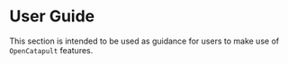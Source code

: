 # User Guide

This section is intended to be used as guidance for users to make use of `OpenCatapult` features.

